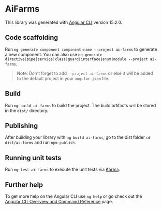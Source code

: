 # AiFarms

This library was generated with [Angular CLI](https://github.com/angular/angular-cli) version 15.2.0.

## Code scaffolding

Run `ng generate component component-name --project ai-farms` to generate a new component. You can also use `ng generate directive|pipe|service|class|guard|interface|enum|module --project ai-farms`.
> Note: Don't forget to add `--project ai-farms` or else it will be added to the default project in your `angular.json` file. 

## Build

Run `ng build ai-farms` to build the project. The build artifacts will be stored in the `dist/` directory.

## Publishing

After building your library with `ng build ai-farms`, go to the dist folder `cd dist/ai-farms` and run `npm publish`.

## Running unit tests

Run `ng test ai-farms` to execute the unit tests via [Karma](https://karma-runner.github.io).

## Further help

To get more help on the Angular CLI use `ng help` or go check out the [Angular CLI Overview and Command Reference](https://angular.io/cli) page.
